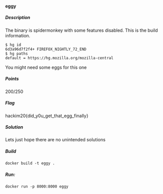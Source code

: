 #### eggy

##### Description

The binary is spidermonkey with some features disabled. This is the build information.

```
$ hg id 
6d3a96d7f2f4+ FIREFOX_NIGHTLY_72_END
$ hg paths
default = https://hg.mozilla.org/mozilla-central
```

You might need some eggs for this one
##### Points

200/250

##### Flag

hackim20{did_y0u_get_that_egg_finally}

##### Solution
Lets just hope there are no unintended solutions

##### Build
```shell
docker build -t eggy .
```
##### Run:
```shell
docker run -p 8000:8000 eggy
```
